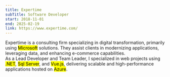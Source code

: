 ```yaml
---
title: Expertime
subTitle: Software Developer
start: 2018-11-01
end: 2025-02-19
link: https://www.expertime.com/
---
```


Expertime is a consulting firm specializing in digital transformation, primarily using <mark>Microsoft</mark> solutions. They assist clients in modernizing applications, leveraging data, and enhancing e-commerce capabilities.
\
As a Lead Developer and Team Leader, I specialized in web projects using <mark>.NET</mark>, <mark>Sql Server</mark>, and <mark>Vue.js</mark>, delivering scalable and high-performance applications hosted on <mark>Azure</mark>.
